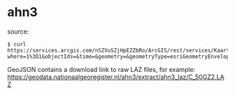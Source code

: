 # ahn3

source: 

```
$ curl https://services.arcgis.com/nSZVuSZjHpEZZbRo/ArcGIS/rest/services/Kaartbladen_AHN3/FeatureServer/0/query?where=1%3D1&objectIds=&time=&geometry=&geometryType=esriGeometryEnvelope&inSR=&spatialRel=esriSpatialRelIntersects&resultType=none&distance=0.0&units=esriSRUnit_Meter&returnGeodetic=false&outFields=AHN3_LAZ&returnGeometry=true&returnCentroid=false&multipatchOption=xyFootprint&maxAllowableOffset=&geometryPrecision=&outSR=4326&datumTransformation=&applyVCSProjection=false&returnIdsOnly=false&returnUniqueIdsOnly=false&returnCountOnly=false&returnExtentOnly=false&returnDistinctValues=false&orderByFields=&groupByFieldsForStatistics=&outStatistics=&having=&resultOffset=&resultRecordCount=2000&returnZ=false&returnM=false&returnExceededLimitFeatures=true&quantizationParameters=&sqlFormat=none&f=pgeojson&token=
```

GeoJSON contains a download link to raw LAZ files, for example: https://geodata.nationaalgeoregister.nl/ahn3/extract/ahn3_laz/C_50GZ2.LAZ
